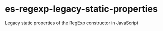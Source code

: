 # es-regexp-legacy-static-properties
Legacy static properties of the RegExp constructor in JavaScript
